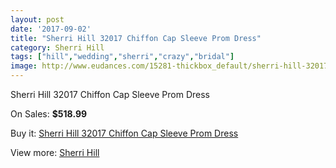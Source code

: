 ```yaml
---
layout: post
date: '2017-09-02'
title: "Sherri Hill 32017 Chiffon Cap Sleeve Prom Dress"
category: Sherri Hill
tags: ["hill","wedding","sherri","crazy","bridal"]
image: http://www.eudances.com/15281-thickbox_default/sherri-hill-32017-chiffon-cap-sleeve-prom-dress.jpg
---
```

Sherri Hill 32017 Chiffon Cap Sleeve Prom Dress

On Sales: **$518.99**
<a href="https://www.eudances.com/en/sherri-hill/4526-sherri-hill-32017-chiffon-cap-sleeve-prom-dress.html"><amp-img layout="responsive" width="600" height="600" src="//www.eudances.com/15281-thickbox_default/sherri-hill-32017-chiffon-cap-sleeve-prom-dress.jpg" alt="Sherri Hill 32017 Chiffon Cap Sleeve Prom Dress 0" /></a>
<a href="https://www.eudances.com/en/sherri-hill/4526-sherri-hill-32017-chiffon-cap-sleeve-prom-dress.html"><amp-img layout="responsive" width="600" height="600" src="//www.eudances.com/15283-thickbox_default/sherri-hill-32017-chiffon-cap-sleeve-prom-dress.jpg" alt="Sherri Hill 32017 Chiffon Cap Sleeve Prom Dress 1" /></a>
<a href="https://www.eudances.com/en/sherri-hill/4526-sherri-hill-32017-chiffon-cap-sleeve-prom-dress.html"><amp-img layout="responsive" width="600" height="600" src="//www.eudances.com/15282-thickbox_default/sherri-hill-32017-chiffon-cap-sleeve-prom-dress.jpg" alt="Sherri Hill 32017 Chiffon Cap Sleeve Prom Dress 2" /></a>

Buy it: [Sherri Hill 32017 Chiffon Cap Sleeve Prom Dress](https://www.eudances.com/en/sherri-hill/4526-sherri-hill-32017-chiffon-cap-sleeve-prom-dress.html "Sherri Hill 32017 Chiffon Cap Sleeve Prom Dress")

View more: [Sherri Hill](https://www.eudances.com/en/80-Sherri-Hill "Sherri Hill")